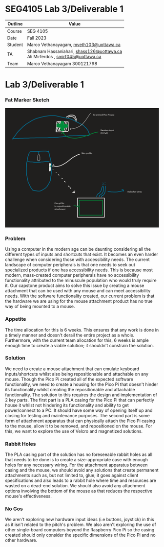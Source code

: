 # SEG4105 Lab 3/Deliverable 1

| Outline | Value |
| --- | --- |
| Course | SEG 4105 |
| Date | Fall 2023 |
| Student | Marco Vethanayagam, mveth103@uottawa.ca |
| TA | Shabnam Hassaniahari, shass126@uottawa.ca <br> Ali Mirferdos , smirf045@uottawa.ca| 
| Team | Marco Vethanayagam 300121798 <br>|

# Lab 3/Deliverable 1

### Fat Marker Sketch
<img src="fat_marker_sketch.png">

### Problem
Using a computer in the modern age can be daunting considering all the different types of inputs and shortcuts that exist. It becomes an even harder challenge when considering those with accessibility needs. The current landscape of computer peripherals is that one needs to seek out specialized products if one has accessibility needs. This is because most modern, mass-created computer peripherals have no accessibility functionality attributed to the minuscule population who would truly require it. Our capstone product aims to solve this issue by creating a mouse attachment that can be used with any mouse and can meet accessibility needs. With the software functionality created, our current problem is that the hardware we are using for the mouse attachment product has no true way of being mounted to a mouse. 

### Appetite
The time allocation for this is 6 weeks. This ensures that any work is done in a timely manner and doesn't derail the entire project as a whole. Furthermore, with the current team allocation for this, 6 weeks is ample enough time to create a viable solution; it shouldn't constrain the solution.

### Solution
We need to create a mouse attachment that can emulate keyboard inputs/shortcuts whilst also being repositionable and attachable on any mouse. Though the Pico Pi created all of the expected software functionality, we need to create a housing for the Pico Pi that doesn't hinder its functionality whilst creating the repositionable and attachable functionality. The solution to this requires the design and implementation of 2 key parts. The first part is a PLA casing for the Pico Pi that can perfectly house it whilst not hindering its functionality and ability to get power/connect to a PC. It should have some way of opening itself up and closing for testing and maintenance purposes. The second part is some form of attachment apparatus that can physically attach the Pico Pi casing to the mouse, allow it to be removed, and repositioned on the mouse. For this, we want to explore the use of Velcro and magnetized solutions.

### Rabbit Holes
The PLA casing part of the solution has no foreseeable rabbit holes as all that needs to be done is to create a size-appropriate case with enough holes for any necessary wiring. For the attachment apparatus between casing and the mouse, we should avoid any solutions that create permanent attachments such as, but not limited to, glue; it goes against client specifications and also leads to a rabbit hole where time and resources are wasted on a dead-end solution. We should also avoid any attachment options involving the bottom of the mouse as that reduces the respective mouse's effectiveness.

### No Gos
We aren't exploring new hardware input ideas (i.e buttons, joystick) in this as it isn't related to the pitch's problem. We also aren't exploring the use of other single-board computers beyond the Raspberry Pico Pi so the casing created should only consider the specific dimensions of the Pico Pi and no other hardware.
